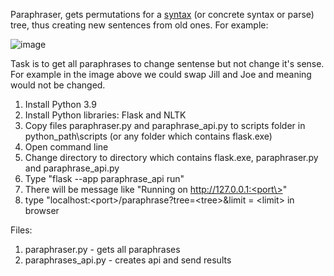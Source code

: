 Paraphraser, gets permutations for a [syntax](https://en.wikipedia.org/wiki/Parse_tree) (or concrete syntax or parse)  tree, thus creating new sentences from old ones.
For example:

![image](https://github.com/Stanislavius/Paraphraser/assets/56927835/86299cd3-1c21-46fe-b0ee-d4031fc76707)

Task is to get all paraphrases to change sentense but not change it's sense. For example in the image above we could swap Jill and Joe and meaning would not be changed.

1. Install Python 3.9
2. Install Python libraries: Flask and NLTK
3. Copy files paraphraser.py and paraphrase_api.py to scripts folder in python_path\scripts (or any folder which contains flask.exe)
4. Open command line
5. Change directory to directory which contains flask.exe, paraphraser.py and paraphrase_api.py
6. Type "flask --app paraphrase_api run"
7. There will be message like "Running on http://127.0.0.1:<port\>"
8. type "localhost:<port\>/paraphrase?tree=<tree\>&limit = <limit\> in browser

Files:
1. paraphraser.py - gets all paraphrases
2. paraphrases_api.py - creates api and send results
